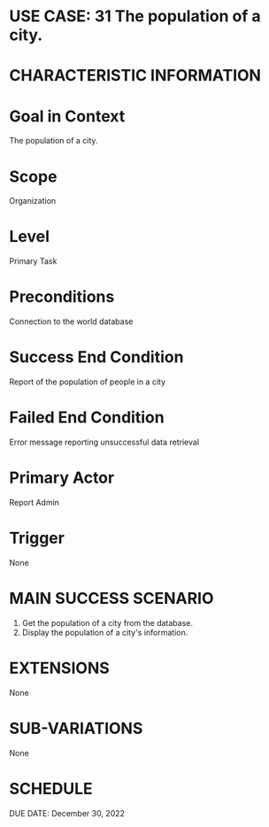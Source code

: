 # USE CASE: 31 The population of a city.
# CHARACTERISTIC INFORMATION

# Goal in Context
The population of a city.

# Scope
Organization

# Level
Primary Task

# Preconditions
Connection to the world database

# Success End Condition
Report of the population of people in a city

# Failed End Condition
Error message reporting unsuccessful data retrieval

# Primary Actor
Report Admin

# Trigger
None

# MAIN SUCCESS SCENARIO
1. Get the population of a city from the database.
2. Display the population of a city's information.

# EXTENSIONS
None

# SUB-VARIATIONS
None

# SCHEDULE
DUE DATE: December 30, 2022
